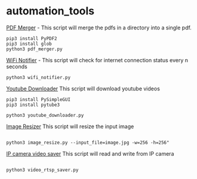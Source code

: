 # automation_tools

[PDF Merger](https://github.com/roboticsengineer93/automation_tools/blob/master/pdf_merger.py) -
This script will merge the pdfs in a directory into a single pdf.

```
pip3 install PyPDF2
pip3 install glob
python3 pdf_merger.py
```
[WiFi Notifier](https://github.com/roboticsengineer93/automation_tools/blob/master/wifi_notifier.py) - 
This script will check for internet connection status every n seconds
```
python3 wifi_notifier.py
```

[Youtube Downloader](https://github.com/roboticsengineer93/automation_tools/blob/master/youtube_downloader.py)
This script will download youtube videos

```
pip3 install PySimpleGUI
pip3 install pytube3

python3 youtube_downloader.py
```

[Image Resizer](https://github.com/roboticsengineer93/automation_tools/blob/master/image_resize.py)
This script will resize the input image 

```

python3 image_resize.py --input_file=image.jpg -w=256 -h=256"
```
[IP camera video saver](https://github.com/arjunskumar/automation_tools/blob/master/video_rtsp_saver.py)
This script will read and write from IP camera

```

python3 video_rtsp_saver.py

```
